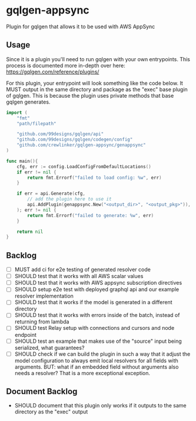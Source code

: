 # gqlgen-appsync

Plugin for gqlgen that allows it to be used with AWS AppSync

## Usage

Since it is a plugin you'll need to run gqlgen with your own entrypoints. This process is
documented more in-depth over here: https://gqlgen.com/reference/plugins/

For this plugin, your entrypoint will look something like the code below. It MUST output
in the same directory and package as the "exec" base plugin of gqlgen. This is because the
plugin uses private methods that base gqlgen generates.

```Go
import (
	"fmt"
	"path/filepath"

	"github.com/99designs/gqlgen/api"
	"github.com/99designs/gqlgen/codegen/config"
	"github.com/crewlinker/gqlgen-appsync/genappsync"
)

func main(){
	cfg, err := config.LoadConfigFromDefaultLocations()
	if err != nil {
		return fmt.Errorf("failed to load config: %w", err)
	}

	if err = api.Generate(cfg,
        // add the plugin here to use it
		api.AddPlugin(genappsync.New("<output_dir>", "<output_pkg>")),
	); err != nil {
		return fmt.Errorf("failed to generate: %w", err)
	}

	return nil
}
```

## Backlog

- [ ] MUST add ci for e2e testing of generated resolver code
- [ ] SHOULD test that it works with all AWS scalar values
- [ ] SHOULD test that it works with AWS appsync subscription directives
- [ ] SHOULD setup e2e test with deployed graphql api and our example resolver implementation
- [ ] SHOULD test that it works if the model is generated in a different directory
- [ ] SHOULD test that it works with errors inside of the batch, instead of returning from lambda
- [ ] SHOULD test Relay setup with connections and cursors and node endpoint
- [ ] SHOULD test an example that makes use of the "source" input being serialized, what guarantees?
- [ ] SHOULD check if we can build the plugin in such a way that it adjust the model configuration to always
      emit local resolvers for all fields with arguments. BUT: what if an embedded field without arguments
      also needs a resolver? That is a more exceptional exception.

## Document Backlog

- SHOULD document that this plugin only works if it outputs to the same directory as the "exec" output
